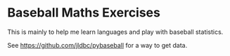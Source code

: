# Baseball Maths Exercises

This is mainly to help me learn languages and play with baseball statistics.

See https://github.com/jldbc/pybaseball for a way to get data.
